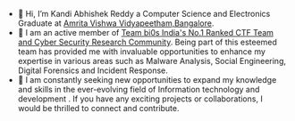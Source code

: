 - 👋 Hi, I’m Kandi Abhishek Reddy a Computer Science and Electronics Graduate at [Amrita Vishwa Vidyapeetham,Bangalore](https://www.amrita.edu/).
- 👀 I am an active member of [Team bi0s  India's No.1 Ranked CTF Team and Cyber Security Research Community](https://bi0s.in/). Being part of this esteemed team has provided me with invaluable opportunities to enhance my expertise in various areas such as Malware Analysis, Social Engineering, Digital Forensics and Incident Response.
- 🌱 I am constantly seeking new opportunities to expand my knowledge and skills in the ever-evolving field of Information technology and development . If you have any exciting projects or collaborations, I would be thrilled to connect and contribute.
<!---
AbhishekKandi83/AbhishekKandi83 is a ✨ special ✨ repository because its `README.md` (this file) appears on your GitHub profile.
You can click the Preview link to take a look at your changes.
--->


